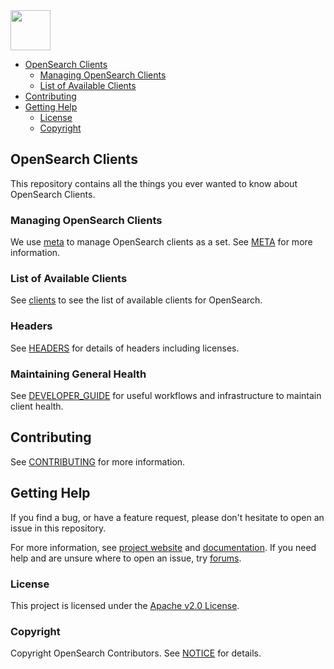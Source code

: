 <img src="https://opensearch.org/assets/brand/SVG/Logo/opensearch_logo_default.svg" height="64px"/>

- [OpenSearch Clients](#opensearch-clients)
  - [Managing OpenSearch Clients](#managing-opensearch-clients)
  - [List of Available Clients](#list-of-available-clients)
- [Contributing](#contributing)
- [Getting Help](#getting-help)
  - [License](#license)
  - [Copyright](#copyright)

## OpenSearch Clients

This repository contains all the things you ever wanted to know about OpenSearch Clients.

### Managing OpenSearch Clients

We use [meta](https://github.com/mateodelnorte/meta) to manage OpenSearch clients as a set. See [META](META.md) for more information.

### List of Available Clients

See [clients](clients/.meta) to see the list of available clients for OpenSearch.

### Headers

See [HEADERS](https://github.com/opensearch-project/.github/blob/main/CONTRIBUTING.md#license-headers) for details of headers including licenses.

### Maintaining General Health

See [DEVELOPER_GUIDE](DEVELOPER_GUIDE.md) for useful workflows and infrastructure to maintain client health.

## Contributing

See [CONTRIBUTING](CONTRIBUTING.md) for more information.

## Getting Help

If you find a bug, or have a feature request, please don't hesitate to open an issue in this repository.

For more information, see [project website](https://opensearch.org/) and [documentation](https://opensearch.org/docs/). If you need help and are unsure where to open an issue, try [forums](https://discuss.opendistrocommunity.dev/c/clients).

### License

This project is licensed under the [Apache v2.0 License](LICENSE).

### Copyright

Copyright OpenSearch Contributors. See [NOTICE](NOTICE) for details.

